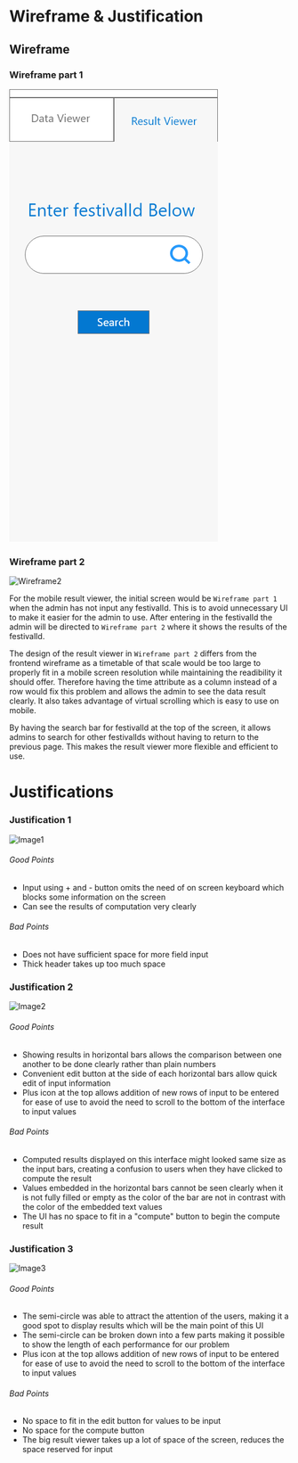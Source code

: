 
# Wireframe & Justification


## Wireframe
### Wireframe part 1
![Wireframe1](assets/result-viewer-mobile.png)
### Wireframe part 2
![Wireframe2](assets/basic-wireframe-result-viewer-mobile-2.png)

  For the mobile result viewer, the initial screen would be `Wireframe part 1` when the admin has not input any festivalId. This is to avoid unnecessary UI to make it easier for the admin to use. After entering in the festivalId the admin will be directed to `Wireframe part 2` where it shows the results of the festivalId. 
  
  The design of the result viewer in `Wireframe part 2` differs from the frontend wireframe as a timetable of that scale would be too large to properly fit in a mobile screen resolution while maintaining the readibility it should offer. Therefore having the time attribute as a column instead of a row would fix this problem and allows the admin to see the data result clearly. It also takes advantage of virtual scrolling which is easy to use on mobile.
  
  By having the search bar for festivalId at the top of the screen, it allows admins to search for other festivalIds without having to return to the previous page. This makes the result viewer more flexible and efficient to use.
# Justifications

### Justification 1

![Image1](assets/basic_mobile_result_1.jpg)

###### Good Points

- Input using + and - button omits the need of on screen keyboard which blocks some information on the screen
- Can see the results of computation very clearly

###### Bad Points

- Does not have sufficient space for more field input
- Thick header takes up too much space

### Justification 2

![Image2](assets/basic_mobile_result_2.jpg)

###### Good Points

- Showing results in horizontal bars allows the comparison between one another to be done clearly rather than plain numbers
- Convenient edit button at the side of each horizontal bars allow quick edit of input information
- Plus icon at the top allows addition of new rows of input to be entered for ease of use to avoid the need to scroll to the bottom of the interface to input values

###### Bad Points

- Computed results displayed on this interface might looked same size as the input bars, creating a confusion to users when they have clicked to compute the result
- Values embedded in the horizontal bars cannot be seen clearly when it is not fully filled or empty as the color of the bar are not in contrast with the color of the embedded text values
- The UI has no space to fit in a "compute" button to begin the compute result

### Justification 3

![Image3](assets/basic_mobile_result_3.jpg)

###### Good Points

- The semi-circle was able to attract the attention of the users, making it a good spot to display results which will be the main point of this UI
- The semi-circle can be broken down into a few parts making it possible to show the length of each performance for our problem
- Plus icon at the top allows addition of new rows of input to be entered for ease of use to avoid the need to scroll to the bottom of the interface to input values

###### Bad Points

- No space to fit in the edit button for values to be input
- No space for the compute button
- The big result viewer takes up a lot of space of the screen, reduces the space reserved for input


